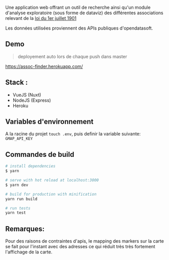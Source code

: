 Une application web offrant un outil de recherche ainsi qu'un module d'analyse exploratoire (sous forme de dataviz) des différentes associations relevant de la [loi du 1er juillet 1901](https://www.legifrance.gouv.fr/affichTexte.do?cidTexte=LEGITEXT000006069570)

Les données utilisées proviennent des APIs publiques d'opendatasoft.

## Demo

> deployement auto lors de chaque push dans master

https://assoc-finder.herokuapp.com/

## Stack :

-   VueJS (Nuxt)
-   NodeJS (Express)
-   Heroku


## Variables d'environnement

A la racine du projet `touch .env`, puis definir la variable suivante: `GMAP_API_KEY`

## Commandes de build

```bash
# install dependencies
$ yarn

# serve with hot reload at localhost:3000
$ yarn dev

# build for production with minification
yarn run build

# run tests
yarn test
```

## Remarques:
  Pour des raisons de contraintes d'apis, le mapping des markers sur la carte se fait pour l'instant avec des adresses ce qui réduit très très fortement l'affichage de la carte.
  
